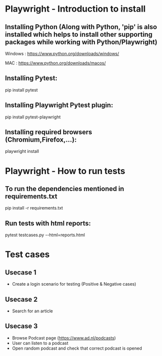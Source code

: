 # Playwright - Introduction to install

## Installing Python (Along with Python, 'pip' is also installed which helps to install other supporting packages while working with Python/Playwright)
Windows : https://www.python.org/downloads/windows/

MAC : https://www.python.org/downloads/macos/

## Installing Pytest:
pip install pytest

## Installing Playwright Pytest plugin:
pip install pytest-playwright

## Installing required browsers (Chromium,Firefox,...):
playwright install

# Playwright - How to run tests

## To run the dependencies mentioned in requirements.txt
pip install -r requirements.txt

## Run tests with html reports:
pytest testcases.py --html=reports.html


# Test cases

## Usecase 1
- Create a login scenario for testing (Positive & Negative cases)

## Usecase 2
- Search for an article

## Usecase 3
- Browse Podcast page (https://www.ad.nl/podcasts)
- User can listen to a podcast
- Open random podcast and check that correct podcast is opened